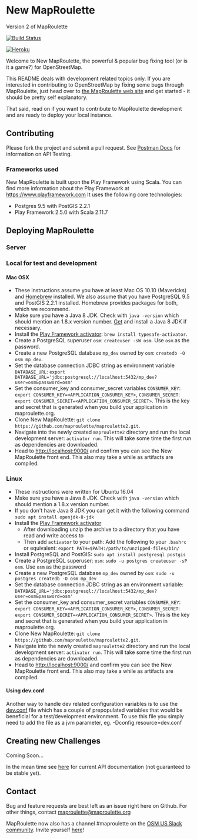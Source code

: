 # New MapRoulette
Version 2 of MapRoulette

[![Build Status](https://travis-ci.org/maproulette/maproulette2.svg?branch=master)](https://travis-ci.org/maproulette/maproulette2)

[![Heroku](http://heroku-badge.herokuapp.com/?app=maproulette2&style=flat&svg=1)](http://maproulette2.herokuapp.com/)

Welcome to New MapRoulette, the powerful & popular bug fixing tool (or is it a game?) for OpenStreetMap.

This README deals with development related topics only. If you are interested in contributing to OpenStreetMap by fixing some bugs through MapRoulette, just head over to [the MapRoulette web site](http://maproulette.org) and get started - it should be pretty self explanatory.

That said, read on if you want to contribute to MapRoulette development and are ready to deploy your local instance.

## Contributing

Please fork the project and submit a pull request. See [Postman Docs](postman/README.md) for information on API Testing.

### Frameworks used

New MapRoulette is built upon the Play Framework using Scala. You can find more information about the Play Framework at https://www.playframework.com
It uses the following core technologies:

* Postgres 9.5 with PostGIS 2.2.1
* Play Framework 2.5.0 with Scala 2.11.7

## Deploying MapRoulette

### Server

### Local for test and development

#### Mac OSX

* These instructions assume you have at least Mac OS 10.10 (Mavericks) and [Homebrew](http://brew.sh/) installed. We also assume that you have PostgreSQL 9.5 and PostGIS 2.2.1 installed. Homebrew provides packages for both, which we recommend.
* Make sure you have a Java 8 JDK. Check with `java -version` which should mention an 1.8.x version number. [Get](http://www.oracle.com/technetwork/java/javase/downloads/jdk8-downloads-2133151.html) and install a Java 8 JDK if necessary.
* Install the [Play Framework activator](https://www.playframework.com/documentation/2.5.x/Installing): `brew install typesafe-activator`.
* Create a PostgreSQL superuser `osm`: `createuser -sW osm`. Use `osm` as the password.
* Create a new PostgreSQL database `mp_dev` owned by `osm`: `createdb -O osm mp_dev`.
* Set the database connection JDBC string as environment variable `DATABASE_URL`: `export DATABASE_URL='jdbc:postgresql://localhost:5432/mp_dev?user=osm&password=osm'`
* Set the consumer_key and consumer_secret variables `CONSUMER_KEY`: `export CONSUMER_KEY=<APPLICATION_CONSUMER_KEY>`, `CONSUMER_SECRET`: `export CONSUMER_SECRET=<APPLICATION_CONSUMER_SECRET>`. This is the key and secret that is generated when you build your application in maproulette.org.
* Clone New MapRoulette: `git clone https://github.com/maproulette/maproulette2.git`.
* Navigate into the newly created `maproulette2` directory and run the local development server: `activator run`. This will take some time the first run as dependencies are downloaded.
* Head to [http://localhost:9000/](http://localhost:9000/) and confirm you can see the New MapRoulette front end. This also may take a while as artifacts are compiled.

### Linux

* These instructions were written for Ubuntu 16.04
* Make sure you have a Java 8 JDK. Check with `java -version` which should mention a 1.8.x version number. 
* If you don't have Java 8 JDK you can get it with the following command `sudo apt install openjdk-8-jdk`
* Install the [Play Framework activator](https://www.playframework.com/documentation/2.5.x/Installing)
    * After downloading unzip the archive to a directory that you have read and write access to
    * Then add `activator` to your path: Add the following to your `.bashrc` or equivalent: `export PATH=$PATH:/path/to/unzipped-files/bin/`
* Install PostgreSQL and PostGIS: `sudo apt install postgresql postgis`
* Create a PostgreSQL superuser: `osm`: `sudo -u postgres createuser -sP osm`. Use `osm` as the password
* Create a new PostgreSQL database `mp_dev` owned by `osm`: `sudo -u postgres createdb -O osm mp_dev`
* Set the database connection JDBC string as an environment variable: `DATABASE_URL='jdbc:postgresql://localhost:5432/mp_dev?user=osm&password=osm'`
* Set the consumer_key and consumer_secret variables `CONSUMER_KEY`: `export CONSUMER_KEY=<APPLICATION_CONSUMER_KEY>`, `CONSUMER_SECRET`: `export CONSUMER_SECRET=<APPLICATION_CONSUMER_SECRET>`. This is the key and secret that is generated when you build your application in maproulette.org.
* Clone New MapRoulette: `git clone https://github.com/maproulette/maproulette2.git`.
* Navigate into the newly created `maproulette2` directory and run the local development server: `activator run`. This will take some time the first run as dependencies are downloaded.
* Head to [http://localhost:9000/](http://localhost:9000/) and confirm you can see the New MapRoulette front end. This also may take a while as artifacts are compiled.

#### Using dev.conf

Another way to handle dev related configuration variables is to use the [dev.conf](conf/dev.conf) file which has a couple of prepopulated variables that would be beneficial for a test/development environment. To use this file you simply need to add the file as a jvm parameter, eg. -Dconfig.resource=dev.conf

## Creating new Challenges

Coming Soon...

In the mean time see [here](docs/api.md) for current API documentation (not guaranteed to be stable yet).

## Contact

Bug and feature requests are best left as an issue right here on Github. For other things, contact maproulette@maproulette.org

MapRoulette now also has a channel #maproulette on the [OSM US Slack community](http://osmus.slack.com). Invite yourself [here](https://osmus-slack.herokuapp.com/)!
